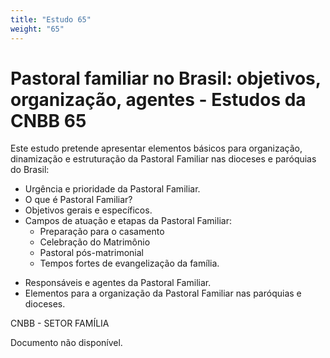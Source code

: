 ```yaml
---
title: "Estudo 65"
weight: "65"
---
```


# Pastoral familiar no Brasil: objetivos, organização, agentes - Estudos da CNBB 65

Este estudo pretende apresentar elementos básicos para organização, dinamização e estruturação da Pastoral Familiar nas dioceses e paróquias do Brasil:

- Urgência e prioridade da Pastoral Familiar.
- O que é Pastoral Familiar?
- Objetivos gerais e específicos.
- Campos de atuação e etapas da Pastoral Familiar:
  - Preparação para o casamento
  - Celebração do Matrimônio
  - Pastoral pós-matrimonial
  - Tempos fortes de evangelização da família.

* Responsáveis e agentes da Pastoral Familiar.
* Elementos para a organização da Pastoral Familiar nas paróquias e dioceses.

CNBB - SETOR FAMÍLIA

Documento não disponível.
